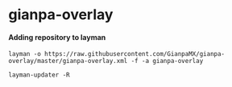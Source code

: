 # gianpa-overlay

#### Adding repository to layman

```
layman -o https://raw.githubusercontent.com/GianpaMX/gianpa-overlay/master/gianpa-overlay.xml -f -a gianpa-overlay

layman-updater -R

```
